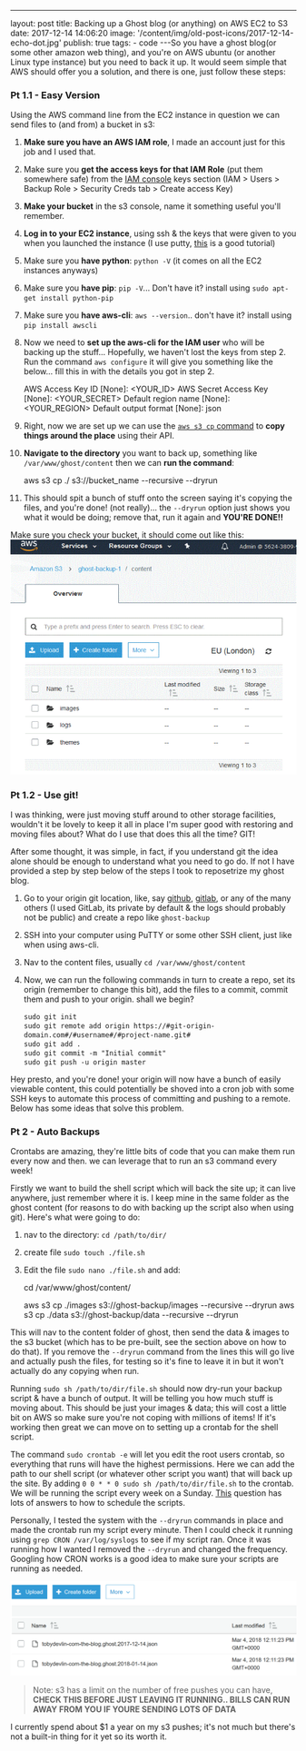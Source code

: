 ---
layout: post
title: Backing up a Ghost blog (or anything) on AWS EC2 to S3
date: 2017-12-14 14:06:20
image: '/content/img/old-post-icons/2017-12-14-echo-dot.jpg'
publish: true
tags:
    - code
---So you have a ghost blog(or some other amazon web thing), and you're on AWS ubuntu (or another Linux type instance) but you need to back it up. It would seem simple that AWS should offer you a solution, and there is one, just follow these steps:

### Pt 1.1 - Easy Version

Using the AWS command line from the EC2 instance in question we can send files to (and from) a bucket in s3:

1.  **Make sure you have an AWS IAM role**, I made an account just for this job and I used that.
2.  Make sure you **get the access keys for that IAM Role** (put them somewhere safe) from the [IAM console](https://console.aws.amazon.com/iam/home?region=eu-west-2#/home) keys section (IAM > Users > Backup Role > Security Creds tab > Create access Key)
3.  **Make your bucket** in the s3 console, name it something useful you'll remember.
4.  **Log in to your EC2 instance**, using ssh & the keys that were given to you when you launched the instance (I use putty, [this](https://linuxacademy.com/howtoguides/posts/show/topic/17385-use-putty-to-access-ec2-linux-instances-via-ssh-from-windows) is a good tutorial)
5.  Make sure you **have python**: `python -V` (it comes on all the EC2 instances anyways)
6.  Make sure you **have pip**: `pip -V`... Don't have it? install using `sudo apt-get install python-pip`
7.  Make sure you **have aws-cli**: `aws --version`.. don't have it? install using `pip install awscli`
8.  Now we need to **set up the aws-cli for the IAM user** who will be backing up the stuff... Hopefully, we haven't lost the keys from step 2. Run the command `aws configure` it will give you something like the below... fill this in with the details you got in step 2.

    AWS Access Key ID \[None\]: <YOUR_ID>
    AWS Secret Access Key \[None\]: <YOUR_SECRET>
    Default region name \[None\]: <YOUR_REGION>
    Default output format \[None\]: json

9.  Right, now we are set up we can use the [`aws s3 cp` command](https://docs.aws.amazon.com/cli/latest/reference/s3/cp.html) to **copy things around the place** using their API.
10. **Navigate to the directory** you want to back up, something like `/var/www/ghost/content` then we can **run the command**:

    aws s3 cp ./ s3://bucket_name --recursive --dryrun

11. This should spit a bunch of stuff onto the screen saying it's copying the files, and you're done! (not really)... the `--dryrun` option just shows you what it would be doing; remove that, run it again and **YOU'RE DONE!!**­

Make sure you check your bucket, it should come out like this: ![finished-s3-bucket](/content/img/old-posts/2017/12/finished-s3-bucket.gif)

### Pt 1.2 - Use git!

I was thinking, were just moving stuff around to other storage facilities, wouldn't it be lovely to keep it all in place I'm super good with restoring and moving files about? What do I use that does this all the time? GIT!

After some thought, it was simple, in fact, if you understand git the idea alone should be enough to understand what you need to go do. If not I have provided a step by step below of the steps I took to reposetrize my ghost blog.

1.  Go to your origin git location, like, say [github](github.com), [gitlab](gitlab.com), or any of the many others (I used GitLab, its private by default & the logs should probably not be public) and create a repo like `ghost-backup`
2.  SSH into your computer using PuTTY or some other SSH client, just like when using aws-cli.
3.  Nav to the content files, usually `cd /var/www/ghost/content`
4.  Now, we can run the following commands in turn to create a repo, set its origin (remember to change this bit), add the files to a commit, commit them and push to your origin. shall we begin?

        sudo git init
        sudo git remote add origin https://#git-origin-domain.com#/#username#/#project-name.git#
        sudo git add .
        sudo git commit -m "Initial commit"
        sudo git push -u origin master

Hey presto, and you're done! your origin will now have a bunch of easily viewable content, this could potentially be shoved into a cron job with some SSH keys to automate this process of committing and pushing to a remote. Below has some ideas that solve this problem.

### Pt 2 - Auto Backups

Crontabs are amazing, they're little bits of code that you can make them run every now and then. we can leverage that to run an s3 command every week!

Firstly we want to build the shell script which will back the site up; it can live anywhere, just remember where it is. I keep mine in the same folder as the ghost content (for reasons to do with backing up the script also when using git). Here's what were going to do:

1. nav to the directory: `cd /path/to/dir/`
2. create file `sudo touch ./file.sh`
3. Edit the file `sudo nano ./file.sh` and add:

    cd /var/www/ghost/content/

    aws s3 cp ./images s3://ghost-backup/images --recursive --dryrun
    aws s3 cp ./data s3://ghost-backup/data --recursive --dryrun

This will nav to the content folder of ghost, then send the data & images to the s3 bucket (which has to be pre-built, see the section above on how to do that). If you remove the `--dryrun` command from the lines this will go live and actually push the files, for testing so it's fine to leave it in but it won't actually do any copying when run.

Running `sudo sh /path/to/dir/file.sh` should now dry-run your backup script & have a bunch of output. It will be telling you how much stuff is moving about. This should be just your images & data; this will cost a little bit on AWS so make sure you're not coping with millions of items! If it's working then great we can move on to setting up a crontab for the shell script.

The command `sudo crontab -e` will let you edit the root users crontab, so everything that runs will have the highest permissions. Here we can add the path to our shell script (or whatever other script you want) that will back up the site. By adding `0 0 * * 0 sudo sh /path/to/dir/file.sh` to the crontab. We will be running the script every week on a Sunday. [This](https://stackoverflow.com/questions/16717930/how-to-run-crontab-job-every-week-on-sunday) question has lots of answers to how to schedule the scripts.

Personally, I tested the system with the `--dryrun` commands in place and made the crontab run my script every minute. Then I could check it running using `grep CRON /var/log/syslogs` to see if my script ran. Once it was running how I wanted I removed the `--dryrun` and changed the frequency. Googling how CRON works is a good idea to make sure your scripts are running as needed.

![s3-auto](/content/img/old-posts/2018/03/s3-auto.png)

> Note: s3 has a limit on the number of free pushes you can have, **CHECK THIS BEFORE JUST LEAVING IT RUNNING.. BILLS CAN RUN AWAY FROM YOU IF YOURE SENDING LOTS OF DATA**

I currently spend about \$1 a year on my s3 pushes; it's not much but there's not a built-in thing for it yet so its worth it.
